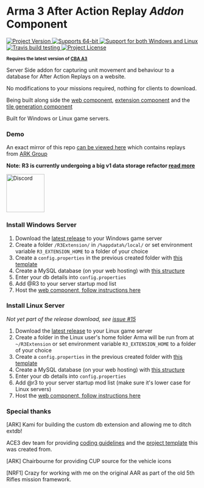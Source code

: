 
# Arma 3 After Action Replay *Addon* Component

<a href="https://github.com/alexcroox/R3/releases/latest">
    <img src="https://img.shields.io/github/release/alexcroox/r3.svg" alt="Project Version" />
</a>    

<a href="https://github.com/alexcroox/R3/releases/latest">
    <img src="https://img.shields.io/badge/32--bit-64--bit-orange.svg" alt="Supports 64-bit" />
</a>

<a href="https://github.com/alexcroox/R3/releases/latest">
    <img src="https://img.shields.io/badge/Windows-Linux-lightgrey.svg" alt="Support for both Windows and Linux" />
</a>

<a href="https://travis-ci.org/alexcroox/R3">    
    <img src="https://travis-ci.org/alexcroox/R3.svg?branch=master&style=flat-square" alt="Travis build testing" />
</a>

<a href="https://raw.githubusercontent.com/alexcroox/R3/master/LICENSE">
    <img src="https://img.shields.io/badge/license-MIT-red.svg" alt="Project License" />
</a>

<p>
    <sup><strong>Requires the latest version of <a href="https://github.com/CBATeam/CBA_A3/releases">CBA A3</a><br/></strong></sup>
</p>

Server Side addon for capturing unit movement and behaviour to a database for After Action Replays on a website.

No modifications to your missions required, nothing for clients to download.

Being built along side the [web component](https://github.com/alexcroox/R3-Web), [extension component](https://github.com/alexcroox/R3-Extension) and the [tile generation component](https://titanmods.xyz/r3/tiler/)

Built for Windows or Linux game servers.

### Demo

An exact mirror of this repo [can be viewed here](https://aar.ark-group.org) which contains replays from [ARK Group](http://ark-group.org/)

**Note: R3 is currently undergoing a big v1 data storage refactor [read more](https://github.com/alexcroox/R3-Web/issues/14)**

<a href="https://discord.gg/qcE3dRP">
    <img width="100" src="http://i0.kym-cdn.com/photos/images/original/001/243/213/52a.png" alt="Discord">
</a>

### Install Windows Server

1. Download the [latest release](https://github.com/alexcroox/R3/releases/latest) to your Windows game server
2. Create a folder `/R3Extension/` in `/%appdata%/local/` or set environment variable `R3_EXTENSION_HOME` to a folder of your choice
3. Create a `config.properties` in the previous created folder with [this template](https://github.com/alexcroox/R3-Extension/blob/master/config.properties)
4. Create a MySQL database (on your web hosting) with [this structure](https://github.com/alexcroox/R3-Web/blob/master/db-template.sql)
5. Enter your db details into `config.properties`
6. Add @R3 to your server startup mod list
7. Host the [web component, follow instructions here](https://github.com/alexcroox/R3-Web)

### Install Linux Server

*Not yet part of the release download, see [issue #15](https://github.com/alexcroox/R3/issues/15)*

1. Download the [latest release](https://github.com/alexcroox/R3/releases/latest) to your Linux game server
2. Create a folder in the Linux user's home folder Arma will be run from at `~/R3Extension` or set environment variable `R3_EXTENSION_HOME` to a folder of your choice
3. Create a `config.properties` in the previous created folder with [this template](https://github.com/alexcroox/R3-Extension/blob/master/config.properties)
4. Create a MySQL database (on your web hosting) with [this structure](https://github.com/alexcroox/R3-Web/blob/master/db-template.sql)
5. Enter your db details into `config.properties`
6. Add @r3 to your server startup mod list (make sure it's lower case for Linux servers)
7. Host the [web component, follow instructions here](https://github.com/alexcroox/R3-Web)

### Special thanks

[ARK] Kami for building the custom db extension and allowing me to ditch extdb!

ACE3 dev team for providing [coding guidelines](http://ace3mod.com/wiki/development/coding-guidelines.html) and the [project template](https://github.com/acemod/arma-project-template) this was created from.

[ARK] Chairbourne for providing CUP source for the vehicle icons

[NRF1] Crazy for working with me on the original AAR as part of the old 5th Rifles mission framework.
